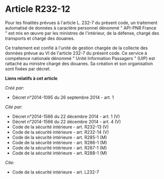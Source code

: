 # Article R232-12

Pour les finalités prévues à l'article L. 232-7 du présent code, un traitement automatisé de données à caractère personnel
dénommé " API-PNR France " est mis en œuvre par les ministres de l'intérieur, de la défense, chargé des transports et chargé
des douanes. 

Ce traitement est confié à l'unité de gestion chargée de la collecte des données prévue au VI de l'article 232-7 du présent
code. Ce service à compétence nationale dénommé " Unité Information Passagers " (UIP) est rattaché au ministre chargé des
douanes. Sa création et son organisation sont fixées par décret.

**Liens relatifs à cet article**

_Créé par_:

  - Décret n°2014-1095 du 26 septembre 2014 - art. 1

_Cité par_:

  - Décret n°2014-1566 du 22 décembre 2014 - art. 1 (V)
  - Décret n°2014-1566 du 22 décembre 2014 - art. 4 (V)
  - Code de la sécurité intérieure - art. R232-13 (V)
  - Code de la sécurité intérieure - art. R232-14 (V)
  - Code de la sécurité intérieure - art. R285-1 (M)
  - Code de la sécurité intérieure - art. R286-1 (M)
  - Code de la sécurité intérieure - art. R287-1 (M)
  - Code de la sécurité intérieure - art. R288-1 (M)

_Cite_:

  - Code de la sécurité intérieure - art. L232-7
